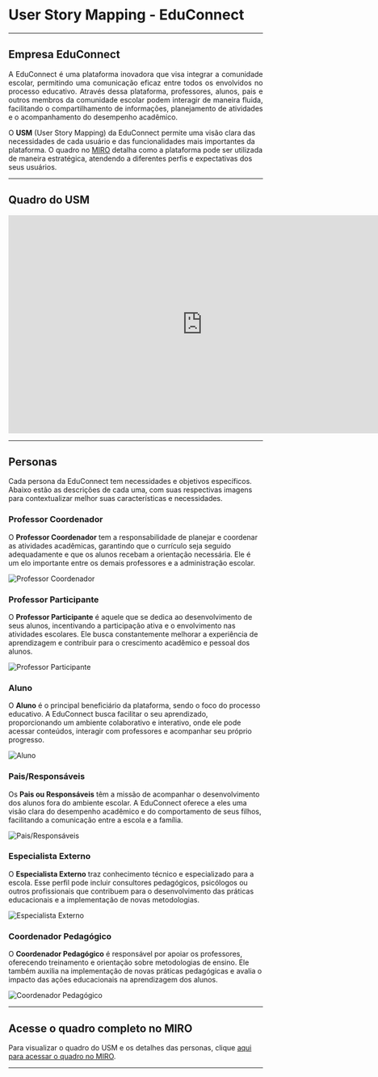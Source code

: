 # User Story Mapping - EduConnect

___________________________________________________________________________________

## Empresa EduConnect

<div style="text-align: justify">

A EduConnect é uma plataforma inovadora que visa integrar a comunidade escolar, permitindo uma comunicação eficaz entre todos os envolvidos no processo educativo. Através dessa plataforma, professores, alunos, pais e outros membros da comunidade escolar podem interagir de maneira fluida, facilitando o compartilhamento de informações, planejamento de atividades e o acompanhamento do desempenho acadêmico.

</div>

O **USM** (User Story Mapping) da EduConnect permite uma visão clara das necessidades de cada usuário e das funcionalidades mais importantes da plataforma. O quadro no [MIRO](https://miro.com/app/board/uXjVLsqo-18=/) detalha como a plataforma pode ser utilizada de maneira estratégica, atendendo a diferentes perfis e expectativas dos seus usuários.
___________________________________________________________________________________

## Quadro do USM

<iframe width="768" height="432" src="https://miro.com/app/live-embed/uXjVLsqo-18=/?moveToViewport=-672,1141,3521,2624&embedId=222157083602" frameborder="0" scrolling="no" allow="fullscreen; clipboard-read; clipboard-write" allowfullscreen></iframe>

___________________________________________________________________________________

## Personas

Cada persona da EduConnect tem necessidades e objetivos específicos. Abaixo estão as descrições de cada uma, com suas respectivas imagens para contextualizar melhor suas características e necessidades.

### Professor Coordenador
O **Professor Coordenador** tem a responsabilidade de planejar e coordenar as atividades acadêmicas, garantindo que o currículo seja seguido adequadamente e que os alunos recebam a orientação necessária. Ele é um elo importante entre os demais professores e a administração escolar.

![Professor Coordenador](../img/professorC.png)

### Professor Participante
O **Professor Participante** é aquele que se dedica ao desenvolvimento de seus alunos, incentivando a participação ativa e o envolvimento nas atividades escolares. Ele busca constantemente melhorar a experiência de aprendizagem e contribuir para o crescimento acadêmico e pessoal dos alunos.

![Professor Participante](../img/professorP.png)

### Aluno
O **Aluno** é o principal beneficiário da plataforma, sendo o foco do processo educativo. A EduConnect busca facilitar o seu aprendizado, proporcionando um ambiente colaborativo e interativo, onde ele pode acessar conteúdos, interagir com professores e acompanhar seu próprio progresso.

![Aluno](../img/aluno.png)

### Pais/Responsáveis
Os **Pais ou Responsáveis** têm a missão de acompanhar o desenvolvimento dos alunos fora do ambiente escolar. A EduConnect oferece a eles uma visão clara do desempenho acadêmico e do comportamento de seus filhos, facilitando a comunicação entre a escola e a família.

![Pais/Responsáveis](../img/pais.png)

### Especialista Externo
O **Especialista Externo** traz conhecimento técnico e especializado para a escola. Esse perfil pode incluir consultores pedagógicos, psicólogos ou outros profissionais que contribuem para o desenvolvimento das práticas educacionais e a implementação de novas metodologias.

![Especialista Externo](../img/externo.png)

### Coordenador Pedagógico
O **Coordenador Pedagógico** é responsável por apoiar os professores, oferecendo treinamento e orientação sobre metodologias de ensino. Ele também auxilia na implementação de novas práticas pedagógicas e avalia o impacto das ações educacionais na aprendizagem dos alunos.

![Coordenador Pedagógico](../img/pedagogico.png)

___________________________________________________________________________________

## Acesse o quadro completo no MIRO
Para visualizar o quadro do USM e os detalhes das personas, clique [aqui para acessar o quadro no MIRO](https://miro.com/app/board/uXjVLsqo-18=/).
___________________________________________________________________________________